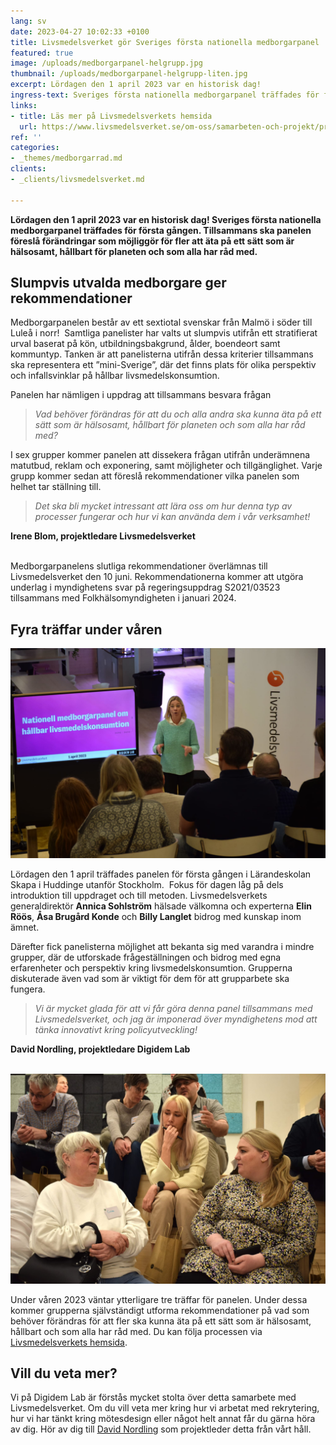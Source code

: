 ```yaml
---
lang: sv
date: 2023-04-27 10:02:33 +0100
title: Livsmedelsverket gör Sveriges första nationella medborgarpanel
featured: true
image: /uploads/medborgarpanel-helgrupp.jpg
thumbnail: /uploads/medborgarpanel-helgrupp-liten.jpg
excerpt: Lördagen den 1 april 2023 var en historisk dag!
ingress-text: Sveriges första nationella medborgarpanel träffades för första gången och påbörjade sitt arbete med att producera rekommendationer till Livsmedelsverket.
links:
- title: Läs mer på Livsmedelsverkets hemsida
  url: https://www.livsmedelsverket.se/om-oss/samarbeten-och-projekt/projekt2/medborgarpanel
ref: ''
categories:
- _themes/medborgarrad.md
clients:
- _clients/livsmedelsverket.md

---
```


**Lördagen den 1 april 2023 var en historisk dag! Sveriges första nationella medborgarpanel träffades för första gången. Tillsammans ska panelen föreslå förändringar som möjliggör för fler att äta på ett sätt som är hälsosamt, hållbart för planeten och som alla har råd med.**

## Slumpvis utvalda medborgare ger rekommendationer

Medborgarpanelen består av ett sextiotal svenskar från Malmö i söder till Luleå i norr!  Samtliga panelister har valts ut slumpvis utifrån ett stratifierat urval baserat på kön, utbildningsbakgrund, ålder, boendeort samt kommuntyp. Tanken är att panelisterna utifrån dessa kriterier tillsammans ska representera ett ”mini-Sverige”, där det finns plats för olika perspektiv och infallsvinklar på hållbar livsmedelskonsumtion.

Panelen har nämligen i uppdrag att tillsammans besvara frågan

> *Vad behöver förändras för att du och alla andra ska kunna äta på ett sätt som är hälsosamt, hållbart för planeten och som alla har råd med?*

I sex grupper kommer panelen att dissekera frågan utifrån underämnena matutbud, reklam och exponering, samt möjligheter och tillgänglighet. Varje grupp kommer sedan att föreslå rekommendationer vilka panelen som helhet tar ställning till.

> *Det ska bli mycket intressant att lära oss om hur denna typ av processer fungerar och hur vi kan använda dem i vår verksamhet!*

**Irene Blom, projektledare Livsmedelsverket**
<br/><br/>

Medborgarpanelens slutliga rekommendationer överlämnas till Livsmedelsverket den 10 juni. Rekommendationerna kommer att utgöra underlag i myndighetens svar på regeringsuppdrag S2021/03523 tillsammans med Folkhälsomyndigheten i januari 2024.

## Fyra träffar under våren

![Livsmedelsverkets GD inleder medborgarpanelen.](/uploads/livsmedelsverkets-gd.jpg)

Lördagen den 1 april träffades panelen för första gången i Lärandeskolan Skapa i Huddinge utanför Stockholm.  Fokus för dagen låg på dels introduktion till uppdraget och till metoden. Livsmedelsverkets generaldirektör **Annica Sohlström** hälsade välkomna och experterna **Elin Röös**, **Åsa Brugård Konde** och **Billy Langlet** bidrog med kunskap inom ämnet.

Därefter fick panelisterna möjlighet att bekanta sig med varandra i mindre grupper, där de utforskade frågeställningen och bidrog med egna erfarenheter och perspektiv kring livsmedelskonsumtion. Grupperna diskuterade även vad som är viktigt för dem för att grupparbete ska fungera.

> *Vi är mycket glada för att vi får göra denna panel tillsammans med Livsmedelsverket, och jag är imponerad över myndighetens mod att tänka innovativt kring policyutveckling!*

**David Nordling, projektledare Digidem Lab**
<br/><br/>

![Deltagarna diskuterar om sina första tankar kring frågan de kommer besvara.](/uploads/medborgarpanel-diskussioner.jpg)

Under våren 2023 väntar ytterligare tre träffar för panelen. Under dessa kommer grupperna självständigt utforma rekommendationer på vad som behöver förändras för att fler ska kunna äta på ett sätt som är hälsosamt, hållbart och som alla har råd med. Du kan följa processen via [Livsmedelsverkets hemsida](https://www.livsmedelsverket.se/om-oss/samarbeten-och-projekt/projekt2/medborgarpanel).

## Vill du veta mer?

Vi på Digidem Lab är förstås mycket stolta över detta samarbete med Livsmedelsverket. Om du vill veta mer kring hur vi arbetat med rekrytering, hur vi har tänkt kring mötesdesign eller något helt annat får du gärna höra av dig. Hör av dig till [David Nordling](david@digidemlab.org) som projektleder detta från vårt håll.
